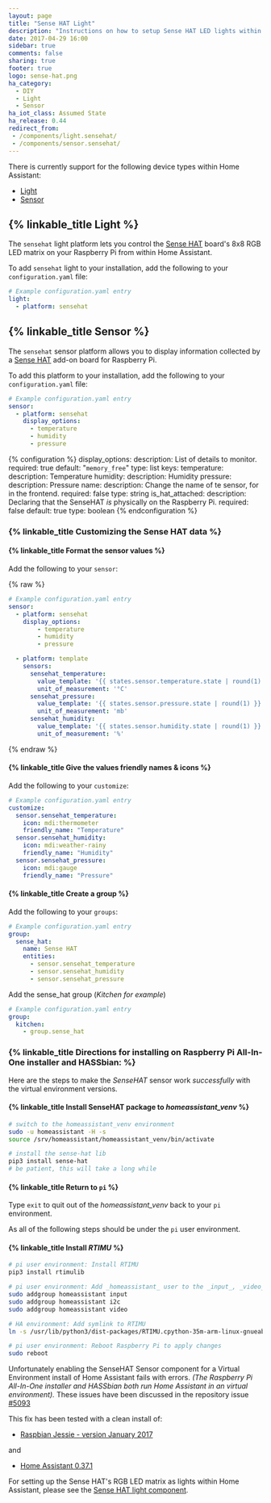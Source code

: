 ```yaml
---
layout: page
title: "Sense HAT Light"
description: "Instructions on how to setup Sense HAT LED lights within Home Assistant."
date: 2017-04-29 16:00
sidebar: true
comments: false
sharing: true
footer: true
logo: sense-hat.png
ha_category:
  - DIY
  - Light
  - Sensor
ha_iot_class: Assumed State
ha_release: 0.44
redirect_from:
 - /components/light.sensehat/
 - /components/sensor.sensehat/
---
```


There is currently support for the following device types within Home Assistant:

- [Light](#light)
- [Sensor](#sensor)

## {% linkable_title Light %}

The `sensehat` light platform lets you control the [Sense HAT](https://www.raspberrypi.org/products/sense-hat/) board's 8x8 RGB LED matrix on your Raspberry Pi from within Home Assistant.

To add `sensehat` light to your installation, add the following to your `configuration.yaml` file:

```yaml
# Example configuration.yaml entry
light:
  - platform: sensehat
```

## {% linkable_title Sensor %}

The `sensehat` sensor platform allows you to display information collected by a [Sense HAT](https://www.raspberrypi.org/products/sense-hat/) add-on board for Raspberry Pi.

To add this platform to your installation, add the following to your `configuration.yaml` file:

```yaml
# Example configuration.yaml entry
sensor:
  - platform: sensehat
    display_options:
      - temperature
      - humidity
      - pressure
```

{% configuration %}
display_options:
  description: List of details to monitor.
  required: true
  default: "`memory_free`"
  type: list
  keys:
    temperature:
      description: Temperature
    humidity:
      description: Humidity
    pressure:
      description: Pressure
name:
  description: Change the name of te sensor, for in the frontend.
  required: false
  type: string
is_hat_attached:
  description: Declaring that the SenseHAT _is_ physically on the Raspberry Pi.
  required: false
  default: true
  type: boolean
{% endconfiguration %}

### {% linkable_title Customizing the Sense HAT data %}

#### {% linkable_title Format the sensor values %}

Add the following to your `sensor`:

{% raw %}

```yaml
# Example configuration.yaml entry
sensor:
  - platform: sensehat
    display_options:
        - temperature
        - humidity
        - pressure

  - platform: template
    sensors:
      sensehat_temperature:
        value_template: '{{ states.sensor.temperature.state | round(1) }}'
        unit_of_measurement: '°C'
      sensehat_pressure:
        value_template: '{{ states.sensor.pressure.state | round(1) }}'
        unit_of_measurement: 'mb'
      sensehat_humidity:
        value_template: '{{ states.sensor.humidity.state | round(1) }}'
        unit_of_measurement: '%'
```

{% endraw %}

#### {% linkable_title Give the values friendly names & icons %}

Add the following to your `customize`:

```yaml
# Example configuration.yaml entry
customize:
  sensor.sensehat_temperature:
    icon: mdi:thermometer
    friendly_name: "Temperature"
  sensor.sensehat_humidity:
    icon: mdi:weather-rainy
    friendly_name: "Humidity"
  sensor.sensehat_pressure:
    icon: mdi:gauge
    friendly_name: "Pressure"
```

#### {% linkable_title Create a group %}

Add the following to your `groups`:

```yaml
# Example configuration.yaml entry
group:
  sense_hat:
    name: Sense HAT
    entities:
      - sensor.sensehat_temperature
      - sensor.sensehat_humidity
      - sensor.sensehat_pressure
```

Add the sense_hat group (_Kitchen for example_)

```yaml
# Example configuration.yaml entry
group:
  kitchen:
    - group.sense_hat
```

### {% linkable_title Directions for installing on Raspberry Pi All-In-One installer and HASSbian: %}

Here are the steps to make the _SenseHAT_ sensor work _successfully_ with the virtual environment versions.

#### {% linkable_title Install SenseHAT package to _homeassistant_venv_ %}

```bash
# switch to the homeassistant_venv environment
sudo -u homeassistant -H -s
source /srv/homeassistant/homeassistant_venv/bin/activate

# install the sense-hat lib
pip3 install sense-hat
# be patient, this will take a long while
```

#### {% linkable_title Return to `pi` %}

Type `exit` to quit out of the _homeassistant_venv_ back to your `pi` environment.

As all of the following steps should be under the `pi` user environment.

#### {% linkable_title Install _RTIMU_ %}

```bash
# pi user environment: Install RTIMU
pip3 install rtimulib

# pi user environment: Add _homeassistant_ user to the _input_, _video_ and the _i2c_ groups
sudo addgroup homeassistant input
sudo addgroup homeassistant i2c
sudo addgroup homeassistant video

# HA environment: Add symlink to RTIMU
ln -s /usr/lib/python3/dist-packages/RTIMU.cpython-35m-arm-linux-gnueabihf.so /srv/homeassistant/lib/python3.5/site-packages/

# pi user environment: Reboot Raspberry Pi to apply changes
sudo reboot
```

Unfortunately enabling the SenseHAT Sensor component for a Virtual Environment install of Home Assistant fails with errors.
_(The Raspberry Pi All-In-One installer and HASSbian both run Home Assistant in an virtual environment)._
These issues have been discussed in the repository issue [#5093](https://github.com/home-assistant/home-assistant/issues/5093)

This fix has been tested with a clean install of:

* [Raspbian Jessie - version January 2017](https://downloads.raspberrypi.org/raspbian/images/raspbian-2017-01-10/)

and

* [Home Assistant 0.37.1](/getting-started/installation-raspberry-pi-all-in-one/)

For setting up the Sense HAT's RGB LED matrix as lights within Home Assistant, please see the [Sense HAT light component](/components/light.sensehat/).